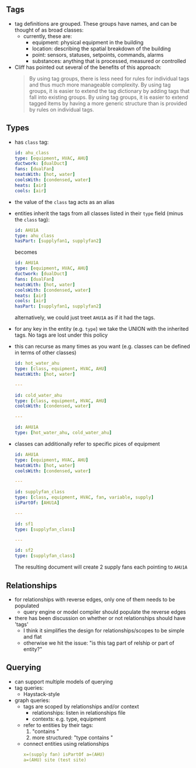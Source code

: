 ## Tags

- tag definitions are grouped. These groups have names, and can be thought of as broad classes:
    - currently, these are:
        - equipment: physical equipment in the building
        - location: describing the spatial breakdown of the building
        - point: sensors, statuses, setpoints, commands, alarms
        - substances: anything that is processed, measured or controlled
- Cliff has pointed out several of the benefits of this approach:
    > By using tag groups, there is less need for rules for individual tags and thus much more manageable complexity.
    > By using tag groups, it is easier to extend the tag dictionary by adding tags that fall into existing groups.
    > By using tag groups, it is easier to extend tagged items by having a more generic structure than is provided by rules on individual tags.


## Types

- has `class` tag:
    ```yaml
    id: ahu_class
    type: [equipment, HVAC, AHU]
    ductwork: [dualDuct]
    fans: [dualFan]
    heatsWith: [hot, water]
    coolsWith: [condensed, water]
    heats: [air]
    cools: [air]
    ```
- the value of the `class` tag acts as an alias
- entities inherit the tags from all classes listed in their `type` field (minus the `class` tag):
    ```yaml
    id: AHU1A
    type: ahu_class
    hasPart: [supplyfan1, supplyfan2]
    ```

    becomes

    ```yaml
    id: AHU1A
    type: [equipment, HVAC, AHU]
    ductwork: [dualDuct]
    fans: [dualFan]
    heatsWith: [hot, water]
    coolsWith: [condensed, water]
    heats: [air]
    cools: [air]
    hasPart: [supplyfan1, supplyfan2]
    ```

    alternatively, we could just treet `AHU1A` as if it had the tags.
- for any key in the entity (e.g. `type`) we take the UNION with the inherited tags. No tags are lost under this policy
- this can recurse as many times as you want (e.g. classes can be defined in terms of other classes)
    ```yaml
    id: hot_water_ahu
    type: [class, equipment, HVAC, AHU]
    heatsWith: [hot, water]

    ---

    id: cold_water_ahu
    type: [class, equipment, HVAC, AHU]
    coolsWith: [condensed, water]

    ---

    id: AHU1A
    type: [hot_water_ahu, cold_water_ahu]
    ```
- classes can additionally refer to specific pices of equipment
    ```yaml
    id: AHU1A
    type: [equipment, HVAC, AHU]
    heatsWith: [hot, water]
    coolsWith: [condensed, water]

    ---

    id: supplyfan_class
    type: [class, equipment, HVAC, fan, variable, supply]
    isPartOf: [AHU1A]

    ---

    id: sf1
    type: [supplyfan_class]

    ---

    id: sf2
    type: [supplyfan_class]
    ```

    The resulting document will create 2 supply fans each pointing to `AHU1A`

## Relationships

- for relationships with reverse edges, only one of them needs to be populated
    - query engine or model compiler should populate the reverse edges
- there has been discussion on whether or not relationships should have 'tags'
    - I think it simplifies the design for relationships/scopes to be simple and flat
    - otherwise we hit the issue: "is this tag part of relship or part of entity?"
    
## Querying

- can support multiple models of querying
- tag queries:
    - Haystack-style
- graph queries:
    - tags are scoped by relationships and/or context
        - relationships: listen in relationships file
        - contexts: e.g. type, equipment
    - refer to entities by their tags:
        1. "contains <tag>"
        2. more structured: "type contains <tag>"
    - connect entities using relationships
        ```yaml
        x=(supply fan) isPartOf a=(AHU)
        a=(AHU) site (test site)
        ```
